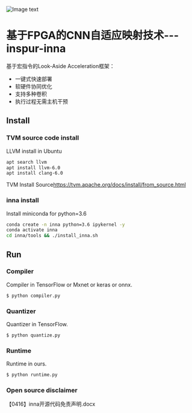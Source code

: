 ![Image text](https://github.com/inspur-inna/inspur-inna/blob/master/Image/inspur.png)

# 基于FPGA的CNN自适应映射技术---inspur-inna

基于宏指令的Look-Aside Acceleration框架：

- 一键式快速部署
- 软硬件协同优化
- 支持多种卷积
- 执行过程无需主机干预



## Install

### TVM source code install
LLVM install in Ubuntu
```bash
apt search llvm
apt install llvm-6.0
apt install clang-6.0
```

TVM Install Source<https://tvm.apache.org/docs/install/from_source.html>

### inna install
Install miniconda for python=3.6
```bash
conda create -n inna python=3.6 ipykernel -y
conda activate inna
cd inna/tools && ./install_inna.sh
```


## Run

### Compiler

Compiler  in TensorFlow or Mxnet or keras or onnx.
```bash
$ python compiler.py
```

### Quantizer

Quantizer  in TensorFlow.
```bash
$ python quantize.py
```

### Runtime

Runtime  in ours.
```bash
$ python runtime.py
```

### Open source disclaimer
【0416】inna开源代码免责声明.docx
